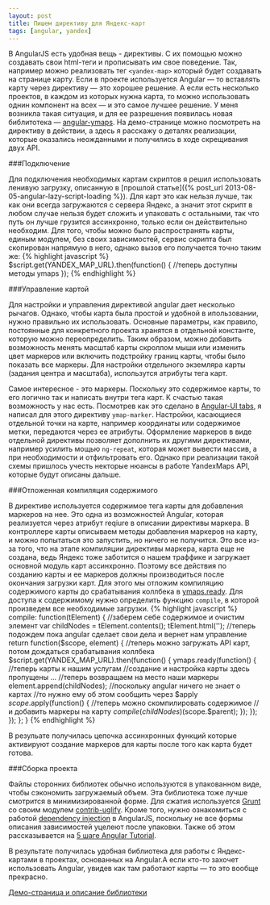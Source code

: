 ```yaml
---
layout: post
title: Пишем директиву для Яндекс-карт
tags: [angular, yandex]
---
```


В AngularJS есть удобная вещь - директивы. С их помощью можно создавать свои html-теги и прописывать им свое поведение. Так, например можно реализовать тег `<yandex-map>` который будет создавать на странице карту. Если в проекте используется Angular  &mdash; то вставлять карту через директиву &mdash; это хорошее решение. А если есть несколько проектов, в каждом из которых нужна карта, то можно использовать однин компонент на всех &mdash; и это самое лучшее решение. У меня возникла такая ситуация, и для ее разрешения появилась новая библитотека &mdash; [angular-ymaps](http://catatron.com/angular-ymaps/). На демо-странице можно посмотреть на директиву в действии, а здесь я расскажу о деталях реализации, которые оказались неожданными и получились в ходе скрещивания двух API.

###Подключение 

Для подключения необходимых картам скриптов я решил использовать ленивую загрузку, описанную в [прошлой статье]({% post_url 2013-08-05-angular-lazy-script-loading %}). Для карт это как нельзя лучше, так как они всегда загружаются с сервера Яндекс, а значит этот скрипт в любом случае нельзя будет сложить и упаковать с остальными, так что путь он лучше грузится ассинхронно, только если он действительно необходим. Для того, чтобы можно было распространять карты, единым модулем, без своих зависимостей, сервис скрипта был скопирован напрямую в него, однако вызов его получается точно таким же:
{% highlight javascript %}
$script.get(YANDEX_MAP_URL).then(function() {
	//теперь доступны методы ymaps
});
{% endhighlight %}

###Управление картой

Для настройки и управления директивой angular дает несколько рычагов. Однако, чтобы карта была простой и удобной в ипользовании, нужно правильно их использовать. Основные параметры, как правило, постоянные для конкретного проекта хранятся в отдельной константе, которую можно переопределить. Таким образом, можно добавить возможность менять масштаб карты скроллом мыши или изменить цвет маркеров или включить подстройку границ карты, чтобы было показать все маркеры. Для настройки отдельного экземляра карты (задания центра и масштаба), использутся атрибуты тега карт. 

Самое интересное - это маркеры. Поскольку это содержимое карты, то его логично так и написать внутри тега карт. К счастью такая возможность у нас есть. Посмотрев как это сделано в [Angular-UI tabs](http://angular-ui.github.io/bootstrap/#/tabs), я написал для этого директиву `ymap-marker`. Настройки, касающиеся отдельной точки на карте, например координаты или содержимое метки, передаются через ее атрибуты. Оформление маркеров в виде отдельной директивы позволяет дополнить их другими директивами, например усилить мощью `ng-repeat`, которая может вывести массив, а при необходимости и отфильтровать его. Однако при реализации такой схемы пришлось учесть некторые нюансы в работе YandexMaps API, которые будут описаны дальше.

###Отложенная компиляция содержимого

В директиве используется содержимое тега карты для добавления маркеров на нее. Это одна из возможностей Angular, которая реализуется через атрибут reqiure в описании директивы маркера. В контроллере карты описываем методы добавления маркеров на карту, и можно попытаться это запустить, но ничего не получится. Это все из-за того, что на этапе компиляции директивы маркера, карта еще не создана, ведь Яндекс тоже заботится о нашем траффике и загружает основной модуль карт ассинхронно. Поэтому все действия по созданию карты и ее маркеров должны производиться после окончания загрузки карт. Для этого мы отложим компиляцию содержимого карты до срабатывания коллбека в [ymaps.ready](http://api.yandex.ru/maps/doc/jsapi/2.x/ref/reference/ready.xml). Для доступа к содержимому нужно определить функцию `compile`, в которой произведем все необходимые загрузки.
{% highlight javascript %}
compile: function(tElement) {
	//заберем себе содержимое и очистим элемент
    var childNodes = tElement.contents();
    tElement.html('');
	//теперь подождем пока angular сделает свои дела и вернет нам управление
    return function($scope, element) {
    	//теперь можно загружать API карт, потом дождаться срабатывания коллбека
        $script.get(YANDEX_MAP_URL).then(function() {
            ymaps.ready(function() {
            	//теперь карты к нашим услугам
				//создание и настройка карты здесь пропущены
				...
				//теперь возвращаем на место наши маркеры
                element.append(childNodes);
                //поскольку angular ничего не знает о картах
                //то нужно ему об этом сообщить через $apply
                $scope.$apply(function() {
                	//теперь можно скомпилировать содержимое
                	//и добавить маркеры на карту
                    $compile(childNodes)($scope.$parent);
                });
            });
        });
    };
}
{% endhighlight %}

В резульате получилась цепочка ассинхронных функций которые активируют создание маркеров для карты после того как карта будет готова.

###Сборка проекта

Файлы сторонних библиотек обычно используются в упакованном виде, чтобы сэкономить загружаемый объем. Эта библиотека тоже лучше смотрится в минимизированной форме. Для сжатия используется [Grunt](gruntjs.com) со своим модулем [contrib-uglify](https://github.com/gruntjs/grunt-contrib-uglify). Кроме того, нужно ознакомиться с работой [dependency injection](http://docs.angularjs.org/guide/di) в AngularJS, поскольку не все формы описания зависимостей уцелеют после упаковки. Также об этом рассказывается на [5 шаге Angular Tutorial](http://docs.angularjs.org/tutorial/step_05). 

В результате получилась удобная библиотека для работы с Яндекс-картами в проектах, основанных на Angular.А если кто-то захочет использовать Angular, увидев как там работают карты &mdash; то это вообще прекрасно.

[Демо-страница и описание библиотеки](http://catatron.com/angular-ymaps/)